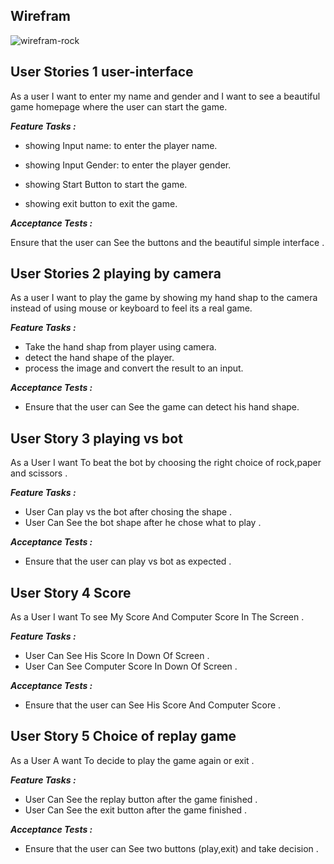 ## Wirefram
![wirefram-rock](https://user-images.githubusercontent.com/85867431/143260342-36b60f6a-abe3-4cb3-92eb-5a46c340550c.JPG)


## User Stories 1 user-interface
As a user I want to enter my name and gender and I want to see a beautiful game homepage where the user can start the game.

***Feature Tasks :*** 
- showing Input name: to enter the player name.
- showing Input Gender: to enter the player gender.
- showing Start Button to start the game.

- showing exit button to exit the game.

***Acceptance Tests :***

Ensure that the user can See the buttons and the beautiful simple interface .


## User Stories 2 playing by camera
As a user I want to play the game by showing my hand shap to the camera instead of using mouse or keyboard to feel its a real game.

***Feature Tasks :*** 
- Take the hand shap from player using camera.
- detect the hand shape of the player.
- process the image and convert the result to an input.


***Acceptance Tests :***

- Ensure that the user can See  the game can detect his hand shape.



## User Story 3 playing vs bot
As a User I want To beat the bot by choosing the right choice of rock,paper and scissors  . 

***Feature Tasks :***
- User Can play vs the bot  after chosing the shape .
- User Can See the bot shape after he chose what to play  .

***Acceptance Tests :***
- Ensure that the user can play vs bot as expected .


## User Story 4 Score
As a User I want To see My Score And Computer Score In The Screen . 

***Feature Tasks :***
- User Can See His Score In Down Of Screen .
- User Can See Computer Score In Down Of Screen . 

***Acceptance Tests :***
- Ensure that the user can See His Score And Computer Score .


## User Story 5 Choice of replay game
As a User A want To decide to play the game again or exit  . 

***Feature Tasks :***
- User Can See the replay button after the game finished .
- User Can See the exit  button after the game finished .

***Acceptance Tests :***
- Ensure that the user can See two buttons (play,exit) and take decision .

